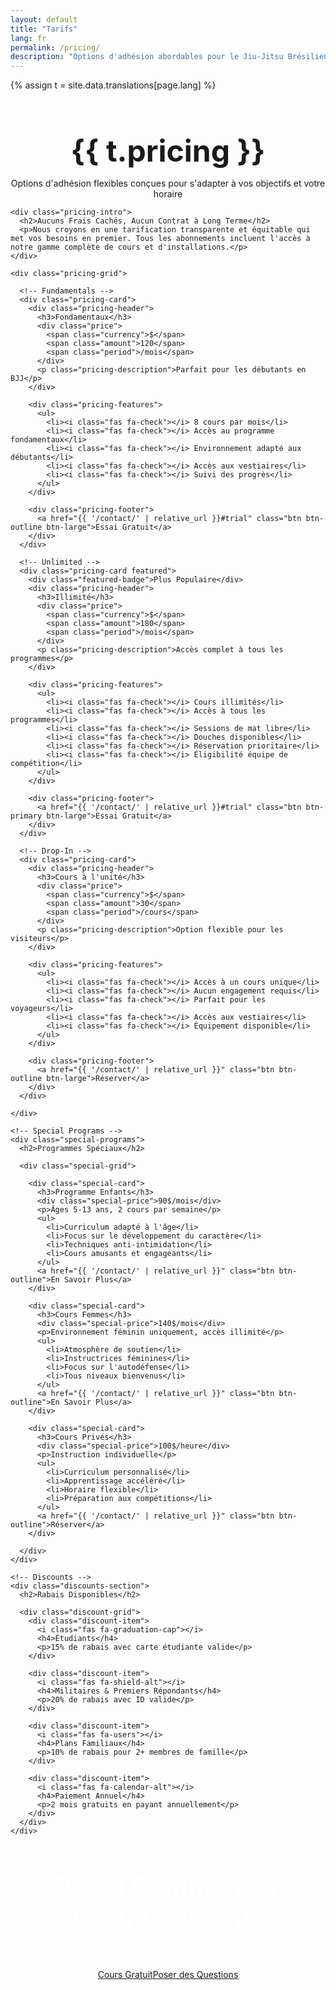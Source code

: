 ```yaml
---
layout: default
title: "Tarifs"
lang: fr
permalink: /pricing/
description: "Options d'adhésion abordables pour le Jiu-Jitsu Brésilien chez Armada BJJ. Tarification flexible pour tous les programmes et niveaux."
---
```


{% assign t = site.data.translations[page.lang] %}

<div class="page-header">
  <div class="wrapper">
    <h1>{{ t.pricing }}</h1>
    <p>Options d'adhésion flexibles conçues pour s'adapter à vos objectifs et votre horaire</p>
  </div>
</div>

<section class="pricing-section">
  <div class="wrapper">
    
    <div class="pricing-intro">
      <h2>Aucuns Frais Cachés, Aucun Contrat à Long Terme</h2>
      <p>Nous croyons en une tarification transparente et équitable qui met vos besoins en premier. Tous les abonnements incluent l'accès à notre gamme complète de cours et d'installations.</p>
    </div>
    
    <div class="pricing-grid">
      
      <!-- Fundamentals -->
      <div class="pricing-card">
        <div class="pricing-header">
          <h3>Fondamentaux</h3>
          <div class="price">
            <span class="currency">$</span>
            <span class="amount">120</span>
            <span class="period">/mois</span>
          </div>
          <p class="pricing-description">Parfait pour les débutants en BJJ</p>
        </div>
        
        <div class="pricing-features">
          <ul>
            <li><i class="fas fa-check"></i> 8 cours par mois</li>
            <li><i class="fas fa-check"></i> Accès au programme fondamentaux</li>
            <li><i class="fas fa-check"></i> Environnement adapté aux débutants</li>
            <li><i class="fas fa-check"></i> Accès aux vestiaires</li>
            <li><i class="fas fa-check"></i> Suivi des progrès</li>
          </ul>
        </div>
        
        <div class="pricing-footer">
          <a href="{{ '/contact/' | relative_url }}#trial" class="btn btn-outline btn-large">Essai Gratuit</a>
        </div>
      </div>
      
      <!-- Unlimited -->
      <div class="pricing-card featured">
        <div class="featured-badge">Plus Populaire</div>
        <div class="pricing-header">
          <h3>Illimité</h3>
          <div class="price">
            <span class="currency">$</span>
            <span class="amount">180</span>
            <span class="period">/mois</span>
          </div>
          <p class="pricing-description">Accès complet à tous les programmes</p>
        </div>
        
        <div class="pricing-features">
          <ul>
            <li><i class="fas fa-check"></i> Cours illimités</li>
            <li><i class="fas fa-check"></i> Accès à tous les programmes</li>
            <li><i class="fas fa-check"></i> Sessions de mat libre</li>
            <li><i class="fas fa-check"></i> Douches disponibles</li>
            <li><i class="fas fa-check"></i> Réservation prioritaire</li>
            <li><i class="fas fa-check"></i> Éligibilité équipe de compétition</li>
          </ul>
        </div>
        
        <div class="pricing-footer">
          <a href="{{ '/contact/' | relative_url }}#trial" class="btn btn-primary btn-large">Essai Gratuit</a>
        </div>
      </div>
      
      <!-- Drop-In -->
      <div class="pricing-card">
        <div class="pricing-header">
          <h3>Cours à l'unité</h3>
          <div class="price">
            <span class="currency">$</span>
            <span class="amount">30</span>
            <span class="period">/cours</span>
          </div>
          <p class="pricing-description">Option flexible pour les visiteurs</p>
        </div>
        
        <div class="pricing-features">
          <ul>
            <li><i class="fas fa-check"></i> Accès à un cours unique</li>
            <li><i class="fas fa-check"></i> Aucun engagement requis</li>
            <li><i class="fas fa-check"></i> Parfait pour les voyageurs</li>
            <li><i class="fas fa-check"></i> Accès aux vestiaires</li>
            <li><i class="fas fa-check"></i> Équipement disponible</li>
          </ul>
        </div>
        
        <div class="pricing-footer">
          <a href="{{ '/contact/' | relative_url }}" class="btn btn-outline btn-large">Réserver</a>
        </div>
      </div>
      
    </div>
    
    <!-- Special Programs -->
    <div class="special-programs">
      <h2>Programmes Spéciaux</h2>
      
      <div class="special-grid">
        
        <div class="special-card">
          <h3>Programme Enfants</h3>
          <div class="special-price">90$/mois</div>
          <p>Âges 5-13 ans, 2 cours par semaine</p>
          <ul>
            <li>Curriculum adapté à l'âge</li>
            <li>Focus sur le développement du caractère</li>
            <li>Techniques anti-intimidation</li>
            <li>Cours amusants et engageants</li>
          </ul>
          <a href="{{ '/contact/' | relative_url }}" class="btn btn-outline">En Savoir Plus</a>
        </div>
        
        <div class="special-card">
          <h3>Cours Femmes</h3>
          <div class="special-price">140$/mois</div>
          <p>Environnement féminin uniquement, accès illimité</p>
          <ul>
            <li>Atmosphère de soutien</li>
            <li>Instructrices féminines</li>
            <li>Focus sur l'autodéfense</li>
            <li>Tous niveaux bienvenus</li>
          </ul>
          <a href="{{ '/contact/' | relative_url }}" class="btn btn-outline">En Savoir Plus</a>
        </div>
        
        <div class="special-card">
          <h3>Cours Privés</h3>
          <div class="special-price">100$/heure</div>
          <p>Instruction individuelle</p>
          <ul>
            <li>Curriculum personnalisé</li>
            <li>Apprentissage accéléré</li>
            <li>Horaire flexible</li>
            <li>Préparation aux compétitions</li>
          </ul>
          <a href="{{ '/contact/' | relative_url }}" class="btn btn-outline">Réserver</a>
        </div>
        
      </div>
    </div>
    
    <!-- Discounts -->
    <div class="discounts-section">
      <h2>Rabais Disponibles</h2>
      
      <div class="discount-grid">
        <div class="discount-item">
          <i class="fas fa-graduation-cap"></i>
          <h4>Étudiants</h4>
          <p>15% de rabais avec carte étudiante valide</p>
        </div>
        
        <div class="discount-item">
          <i class="fas fa-shield-alt"></i>
          <h4>Militaires & Premiers Répondants</h4>
          <p>20% de rabais avec ID valide</p>
        </div>
        
        <div class="discount-item">
          <i class="fas fa-users"></i>
          <h4>Plans Familiaux</h4>
          <p>10% de rabais pour 2+ membres de famille</p>
        </div>
        
        <div class="discount-item">
          <i class="fas fa-calendar-alt"></i>
          <h4>Paiement Annuel</h4>
          <p>2 mois gratuits en payant annuellement</p>
        </div>
      </div>
    </div>
    
  </div>
</section>

<section class="pricing-cta">
  <div class="wrapper">
    <div class="cta-content">
      <h2>Prêt à Commencer l'Entraînement?</h2>
      <p>Rejoignez des centaines d'étudiants qui ont transformé leur vie grâce au Jiu-Jitsu Brésilien</p>
      <div class="cta-buttons">
        <a href="{{ '/contact/' | relative_url }}#trial" class="btn btn-primary btn-large">Cours Gratuit</a>
        <a href="{{ '/contact/' | relative_url }}" class="btn btn-secondary btn-large">Poser des Questions</a>
      </div>
    </div>
  </div>
</section>

<style>
.page-header {
  background: var(--section-bg);
  padding: 120px 0 var(--spacing-xl);
  text-align: center;
}

.page-header h1 {
  font-size: 3rem;
  margin-bottom: var(--spacing-sm);
}

.pricing-section {
  padding: var(--spacing-xl) 0;
}

.pricing-intro {
  text-align: center;
  max-width: 800px;
  margin: 0 auto var(--spacing-xl);
}

.pricing-intro h2 {
  font-size: 2.5rem;
  margin-bottom: var(--spacing-md);
  color: var(--primary-color);
}

.pricing-intro p {
  font-size: 1.1rem;
  color: var(--text-light);
}

.pricing-grid {
  display: grid;
  grid-template-columns: repeat(auto-fit, minmax(300px, 1fr));
  gap: var(--spacing-lg);
  margin-bottom: var(--spacing-xl);
}

.pricing-card {
  background: white;
  border-radius: var(--border-radius);
  box-shadow: var(--box-shadow);
  overflow: hidden;
  position: relative;
  transition: var(--transition);
}

.pricing-card:hover {
  transform: translateY(-5px);
  box-shadow: 0 10px 30px rgba(0, 0, 0, 0.15);
}

.pricing-card.featured {
  border: 3px solid var(--secondary-color);
  transform: scale(1.05);
}

.featured-badge {
  position: absolute;
  top: var(--spacing-sm);
  right: var(--spacing-sm);
  background: var(--secondary-color);
  color: white;
  padding: var(--spacing-xs) var(--spacing-sm);
  border-radius: var(--border-radius);
  font-size: 0.9rem;
  font-weight: 600;
}

.pricing-header {
  padding: var(--spacing-lg) var(--spacing-md) var(--spacing-md);
  text-align: center;
  background: var(--section-bg);
}

.pricing-header h3 {
  font-size: 1.5rem;
  margin-bottom: var(--spacing-sm);
  color: var(--primary-color);
}

.price {
  display: flex;
  align-items: baseline;
  justify-content: center;
  margin-bottom: var(--spacing-sm);
}

.currency {
  font-size: 1.2rem;
  color: var(--text-light);
}

.amount {
  font-size: 3rem;
  font-weight: 700;
  color: var(--primary-color);
}

.period {
  font-size: 1rem;
  color: var(--text-light);
}

.pricing-description {
  color: var(--text-light);
  margin-bottom: 0;
}

.pricing-features {
  padding: var(--spacing-md);
}

.pricing-features ul {
  list-style: none;
  padding: 0;
}

.pricing-features li {
  display: flex;
  align-items: center;
  gap: var(--spacing-sm);
  padding: var(--spacing-xs) 0;
  border-bottom: 1px solid var(--border-color);
}

.pricing-features li:last-child {
  border-bottom: none;
}

.pricing-features i {
  color: var(--secondary-color);
}

.pricing-footer {
  padding: var(--spacing-md);
  text-align: center;
}

.special-programs {
  margin-bottom: var(--spacing-xl);
}

.special-programs h2 {
  text-align: center;
  font-size: 2.5rem;
  margin-bottom: var(--spacing-lg);
  color: var(--primary-color);
}

.special-grid {
  display: grid;
  grid-template-columns: repeat(auto-fit, minmax(280px, 1fr));
  gap: var(--spacing-md);
}

.special-card {
  background: var(--section-bg);
  padding: var(--spacing-md);
  border-radius: var(--border-radius);
  text-align: center;
}

.special-card h3 {
  color: var(--primary-color);
  margin-bottom: var(--spacing-sm);
}

.special-price {
  font-size: 1.5rem;
  font-weight: 600;
  color: var(--secondary-color);
  margin-bottom: var(--spacing-sm);
}

.special-card p {
  color: var(--text-light);
  margin-bottom: var(--spacing-md);
}

.special-card ul {
  list-style: none;
  padding: 0;
  text-align: left;
  margin-bottom: var(--spacing-md);
}

.special-card li {
  padding: var(--spacing-xs) 0;
  position: relative;
  padding-left: 1.5rem;
}

.special-card li:before {
  content: "•";
  color: var(--secondary-color);
  font-weight: bold;
  position: absolute;
  left: 0;
}

.discounts-section {
  background: var(--section-bg);
  padding: var(--spacing-lg);
  border-radius: var(--border-radius);
  margin-bottom: var(--spacing-xl);
}

.discounts-section h2 {
  text-align: center;
  margin-bottom: var(--spacing-lg);
  color: var(--primary-color);
}

.discount-grid {
  display: grid;
  grid-template-columns: repeat(auto-fit, minmax(200px, 1fr));
  gap: var(--spacing-md);
}

.discount-item {
  text-align: center;
  padding: var(--spacing-md);
  background: white;
  border-radius: var(--border-radius);
}

.discount-item i {
  font-size: 2rem;
  color: var(--secondary-color);
  margin-bottom: var(--spacing-sm);
}

.discount-item h4 {
  margin-bottom: var(--spacing-xs);
  color: var(--primary-color);
}

.discount-item p {
  color: var(--text-light);
  margin-bottom: 0;
}

.pricing-cta {
  background: var(--primary-color);
  color: white;
  text-align: center;
  padding: var(--spacing-xl) 0;
}

.pricing-cta h2 {
  font-size: 2.5rem;
  margin-bottom: var(--spacing-sm);
}

.pricing-cta p {
  font-size: 1.1rem;
  margin-bottom: var(--spacing-md);
  opacity: 0.9;
}

.cta-buttons {
  display: flex;
  gap: var(--spacing-sm);
  justify-content: center;
  flex-wrap: wrap;
}

@media (max-width: 768px) {
  .page-header h1 {
    font-size: 2rem;
  }
  
  .pricing-intro h2,
  .special-programs h2,
  .discounts-section h2,
  .pricing-cta h2 {
    font-size: 1.8rem;
  }
  
  .pricing-card.featured {
    transform: none;
  }
  
  .amount {
    font-size: 2.5rem;
  }
  
  .cta-buttons {
    flex-direction: column;
    align-items: center;
  }
  
  .btn {
    width: 100%;
    max-width: 300px;
  }
}
</style>